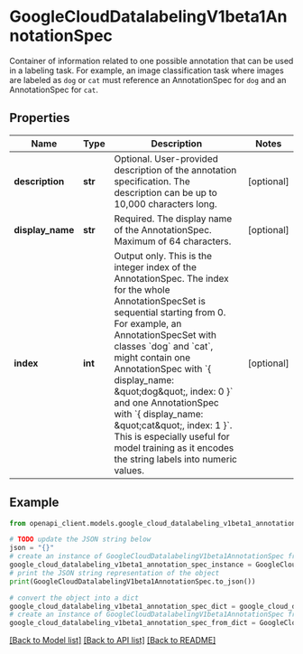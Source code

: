 # GoogleCloudDatalabelingV1beta1AnnotationSpec

Container of information related to one possible annotation that can be used in a labeling task. For example, an image classification task where images are labeled as `dog` or `cat` must reference an AnnotationSpec for `dog` and an AnnotationSpec for `cat`.

## Properties

Name | Type | Description | Notes
------------ | ------------- | ------------- | -------------
**description** | **str** | Optional. User-provided description of the annotation specification. The description can be up to 10,000 characters long. | [optional] 
**display_name** | **str** | Required. The display name of the AnnotationSpec. Maximum of 64 characters. | [optional] 
**index** | **int** | Output only. This is the integer index of the AnnotationSpec. The index for the whole AnnotationSpecSet is sequential starting from 0. For example, an AnnotationSpecSet with classes &#x60;dog&#x60; and &#x60;cat&#x60;, might contain one AnnotationSpec with &#x60;{ display_name: \&quot;dog\&quot;, index: 0 }&#x60; and one AnnotationSpec with &#x60;{ display_name: \&quot;cat\&quot;, index: 1 }&#x60;. This is especially useful for model training as it encodes the string labels into numeric values. | [optional] 

## Example

```python
from openapi_client.models.google_cloud_datalabeling_v1beta1_annotation_spec import GoogleCloudDatalabelingV1beta1AnnotationSpec

# TODO update the JSON string below
json = "{}"
# create an instance of GoogleCloudDatalabelingV1beta1AnnotationSpec from a JSON string
google_cloud_datalabeling_v1beta1_annotation_spec_instance = GoogleCloudDatalabelingV1beta1AnnotationSpec.from_json(json)
# print the JSON string representation of the object
print(GoogleCloudDatalabelingV1beta1AnnotationSpec.to_json())

# convert the object into a dict
google_cloud_datalabeling_v1beta1_annotation_spec_dict = google_cloud_datalabeling_v1beta1_annotation_spec_instance.to_dict()
# create an instance of GoogleCloudDatalabelingV1beta1AnnotationSpec from a dict
google_cloud_datalabeling_v1beta1_annotation_spec_from_dict = GoogleCloudDatalabelingV1beta1AnnotationSpec.from_dict(google_cloud_datalabeling_v1beta1_annotation_spec_dict)
```
[[Back to Model list]](../README.md#documentation-for-models) [[Back to API list]](../README.md#documentation-for-api-endpoints) [[Back to README]](../README.md)


